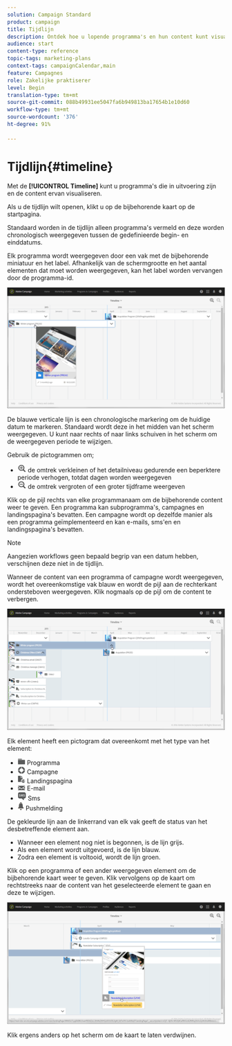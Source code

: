 ```yaml
---
solution: Campaign Standard
product: campaign
title: Tijdlijn
description: Ontdek hoe u lopende programma's en hun content kunt visualiseren met de interface van Adobe Campaign Standard.
audience: start
content-type: reference
topic-tags: marketing-plans
context-tags: campaignCalendar,main
feature: Campagnes
role: Zakelijke praktiserer
level: Begin
translation-type: tm+mt
source-git-commit: 088b49931ee5047fa6b949813ba17654b1e10d60
workflow-type: tm+mt
source-wordcount: '376'
ht-degree: 91%

---
```



# Tijdlijn{#timeline}

Met de **[!UICONTROL Timeline]** kunt u programma&#39;s die in uitvoering zijn en de content ervan visualiseren.

Als u de tijdlijn wilt openen, klikt u op de bijbehorende kaart op de startpagina.

Standaard worden in de tijdlijn alleen programma&#39;s vermeld en deze worden chronologisch weergegeven tussen de gedefinieerde begin- en einddatums.

Elk programma wordt weergegeven door een vak met de bijbehorende miniatuur en het label. Afhankelijk van de schermgrootte en het aantal elementen dat moet worden weergegeven, kan het label worden vervangen door de programma-id.

![](assets/timeline_1.png)

De blauwe verticale lijn is een chronologische markering om de huidige datum te markeren. Standaard wordt deze in het midden van het scherm weergegeven. U kunt naar rechts of naar links schuiven in het scherm om de weergegeven periode te wijzigen.

Gebruik de pictogrammen om;

* ![](assets/timeline_zoom_in.png) de omtrek verkleinen of het detailniveau gedurende een beperktere periode verhogen, totdat dagen worden weergegeven
* ![](assets/timeline_zoom_out.png) de omtrek vergroten of een groter tijdframe weergeven

Klik op de pijl rechts van elke programmanaam om de bijbehorende content weer te geven. Een programma kan subprogramma&#39;s, campagnes en landingspagina&#39;s bevatten. Een campagne wordt op dezelfde manier als een programma geïmplementeerd en kan e-mails, sms&#39;en en landingspagina&#39;s bevatten.

>[!NOTE]
>
>Aangezien workflows geen bepaald begrip van een datum hebben, verschijnen deze niet in de tijdlijn.

Wanneer de content van een programma of campagne wordt weergegeven, wordt het overeenkomstige vak blauw en wordt de pijl aan de rechterkant ondersteboven weergegeven. Klik nogmaals op de pijl om de content te verbergen.

![](assets/timeline_2.png)

Elk element heeft een pictogram dat overeenkomt met het type van het element:

* ![](assets/timeline_program_icon.png) Programma
* ![](assets/timeline_campaign_icon.png) Campagne
* ![](assets/timeline_lp_icon.png) Landingspagina
* ![](assets/timeline_email_icon.png) E-mail
* ![](assets/timeline_sms_icon.png) Sms
* ![](assets/timeline_push_icon.png) Pushmelding

De gekleurde lijn aan de linkerrand van elk vak geeft de status van het desbetreffende element aan.

* Wanneer een element nog niet is begonnen, is de lijn grijs.
* Als een element wordt uitgevoerd, is de lijn blauw.
* Zodra een element is voltooid, wordt de lijn groen.

Klik op een programma of een ander weergegeven element om de bijbehorende kaart weer te geven. Klik vervolgens op de kaart om rechtstreeks naar de content van het geselecteerde element te gaan en deze te wijzigen.

![](assets/timeline_3.png)

Klik ergens anders op het scherm om de kaart te laten verdwijnen.
